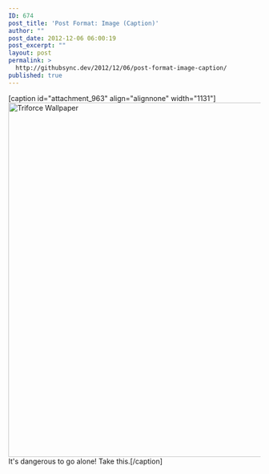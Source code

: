 ```yaml
---
ID: 674
post_title: 'Post Format: Image (Caption)'
author: ""
post_date: 2012-12-06 06:00:19
post_excerpt: ""
layout: post
permalink: >
  http://githubsync.dev/2012/12/06/post-format-image-caption/
published: true
---
```

[caption id="attachment_963" align="alignnone" width="1131"]<img class=" wp-image-963" title="Triforce Wallpaper" alt="Triforce Wallpaper" src="http://githubsync.dev/wp-content/uploads/2012/12/triforce-wallpaper.jpg" width="1131" height="707" /> It's dangerous to go alone! Take this.[/caption]